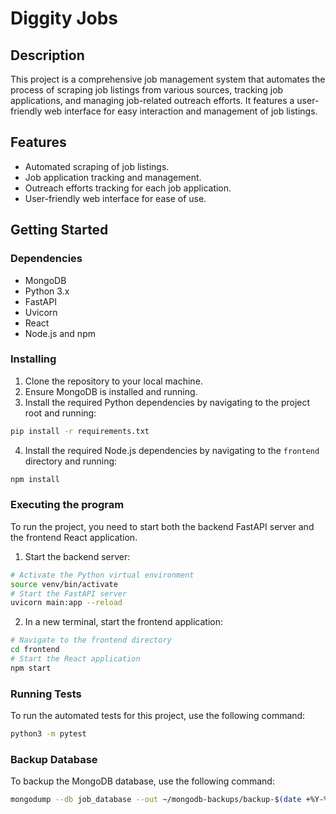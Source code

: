 # Diggity Jobs

## Description

This project is a comprehensive job management system that automates the process of scraping job listings from various sources, tracking job applications, and managing job-related outreach efforts. It features a user-friendly web interface for easy interaction and management of job listings.

## Features

- Automated scraping of job listings.
- Job application tracking and management.
- Outreach efforts tracking for each job application.
- User-friendly web interface for ease of use.

## Getting Started

### Dependencies

- MongoDB
- Python 3.x
- FastAPI
- Uvicorn
- React
- Node.js and npm

### Installing

1. Clone the repository to your local machine.
2. Ensure MongoDB is installed and running.
3. Install the required Python dependencies by navigating to the project root and running:

```bash
pip install -r requirements.txt
```

4. Install the required Node.js dependencies by navigating to the `frontend` directory and running:

```bash
npm install
```

### Executing the program

To run the project, you need to start both the backend FastAPI server and the frontend React application.

1. Start the backend server:

```bash
# Activate the Python virtual environment
source venv/bin/activate
# Start the FastAPI server
uvicorn main:app --reload
```

2. In a new terminal, start the frontend application:

```bash
# Navigate to the frontend directory
cd frontend
# Start the React application
npm start
```

### Running Tests

To run the automated tests for this project, use the following command:

```bash
python3 -m pytest
```

### Backup Database

To backup the MongoDB database, use the following command:

```bash
mongodump --db job_database --out ~/mongodb-backups/backup-$(date +%Y-%m-%d)
```
<!-- 
## License

This project is licensed under the [LICENSE NAME HERE] License - see the LICENSE.md file for details.

## Acknowledgments

Inspiration, code snippets, etc.
- [example1](http://www.example.com)
- [example2](http://www.example.com) -->
